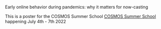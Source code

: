 
Early online behavior during pandemics: why it matters for now-casting

This is a poster for the COSMOS Summer School [COSMOS Summer School](https://cosmos-konstanz.github.io) happening July 4th - 7th 2022
